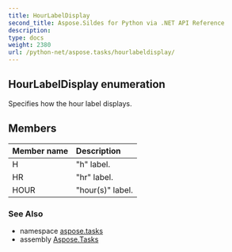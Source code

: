 ```yaml
---
title: HourLabelDisplay
second_title: Aspose.Sildes for Python via .NET API Reference
description: 
type: docs
weight: 2380
url: /python-net/aspose.tasks/hourlabeldisplay/
---
```


## HourLabelDisplay enumeration

Specifies how the hour label displays.

## Members
| Member name | Description |
| :- | :- |
|H|"h" label.|
|HR|"hr" label.|
|HOUR|"hour(s)" label.|

### See Also

* namespace [aspose.tasks](/tasks/python-net/aspose.tasks/)
* assembly [Aspose.Tasks](/tasks/python-net/)

